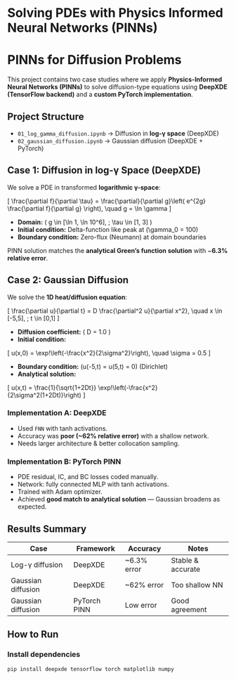 # Solving PDEs with Physics Informed Neural Networks (PINNs)


# PINNs for Diffusion Problems

This project contains two case studies where we apply **Physics-Informed Neural Networks (PINNs)** to solve diffusion-type equations using **DeepXDE (TensorFlow backend)** and a **custom PyTorch implementation**.

## Project Structure

- `01_log_gamma_diffusion.ipynb` → Diffusion in **log-γ space** (DeepXDE)  
- `02_gaussian_diffusion.ipynb` → Gaussian diffusion (DeepXDE + PyTorch)  

## Case 1: Diffusion in log-γ Space (DeepXDE)

We solve a PDE in transformed **logarithmic γ-space**:

\[
\frac{\partial f}{\partial \tau} = \frac{\partial}{\partial g}\left( e^{2g} \frac{\partial f}{\partial g} \right),
\quad g = \ln \gamma
\]

- **Domain:** \( g \in [\ln 1, \ln 10^6], \; \tau \in [1, 3] \)  
- **Initial condition:** Delta-function like peak at \(\gamma_0 = 100\)  
- **Boundary condition:** Zero-flux (Neumann) at domain boundaries  

PINN solution matches the **analytical Green’s function solution** with ~**6.3% relative error**.

## Case 2: Gaussian Diffusion

We solve the **1D heat/diffusion equation**:

\[
\frac{\partial u}{\partial t} = D \frac{\partial^2 u}{\partial x^2}, 
\quad x \in [-5,5], \; t \in [0,1]
\]

- **Diffusion coefficient:** \( D = 1.0 \)  
- **Initial condition:**

\[
u(x,0) = \exp\!\left(-\frac{x^2}{2\sigma^2}\right), \quad \sigma = 0.5
\]

- **Boundary condition:** \(u(-5,t) = u(5,t) = 0\) (Dirichlet)  
- **Analytical solution:**

\[
u(x,t) = \frac{1}{\sqrt{1+2Dt}} 
\exp\!\left(-\frac{x^2}{2\sigma^2(1+2Dt)}\right)
\]

### Implementation A: DeepXDE
- Used `FNN` with tanh activations.  
- Accuracy was **poor (~62% relative error)** with a shallow network.  
- Needs larger architecture & better collocation sampling.

### Implementation B: PyTorch PINN
- PDE residual, IC, and BC losses coded manually.  
- Network: fully connected MLP with tanh activations.  
- Trained with Adam optimizer.  
- Achieved **good match to analytical solution** — Gaussian broadens as expected.


## Results Summary

| Case | Framework | Accuracy | Notes |
|------|-----------|----------|-------|
| Log-γ diffusion | DeepXDE | ~6.3% error | Stable & accurate |
| Gaussian diffusion | DeepXDE | ~62% error | Too shallow NN |
| Gaussian diffusion | PyTorch PINN | Low error | Good agreement |


## How to Run

### Install dependencies
```bash
pip install deepxde tensorflow torch matplotlib numpy
